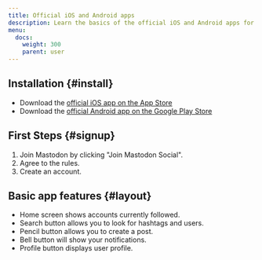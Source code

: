 ```yaml
---
title: Official iOS and Android apps
description: Learn the basics of the official iOS and Android apps for Mastodon
menu:
  docs:
    weight: 300
    parent: user
---
```


## Installation {#install}

* Download the [official iOS app on the App Store](https://apps.apple.com/us/app/mastodon/id1571998974)
* Download the [official Android app on the Google Play Store](https://play.google.com/store/apps/details?id=org.joinmastodon.android&hl=en_US&pli=1)

## First Steps {#signup}

1. Join Mastodon by clicking "Join Mastodon Social".
2. Agree to the rules.
3. Create an account.

## Basic app features {#layout}

* Home screen shows accounts currently followed.
* Search button allows you to look for hashtags and users.
* Pencil button allows you to create a post.
* Bell button will show your notifications.
* Profile button displays user profile.

